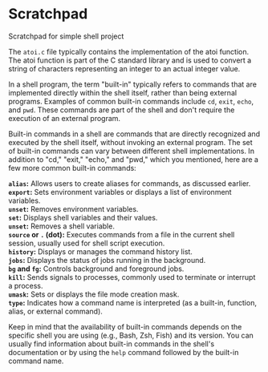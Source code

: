 # Scratchpad
Scratchpad for simple shell project

The `atoi.c` file typically contains the implementation of the atoi function. The atoi function is part of the C standard library and is used to convert a string of characters representing an integer to an actual integer value.

In a shell program, the term "built-in" typically refers to commands that are implemented directly within the shell itself, rather than being external programs. Examples of common built-in commands include `cd`, `exit`, `echo`, and `pwd`. These commands are part of the shell and don't require the execution of an external program.

Built-in commands in a shell are commands that are directly recognized and executed by the shell itself, without invoking an external program. The set of built-in commands can vary between different shell implementations. In addition to "cd," "exit," "echo," and "pwd," which you mentioned, here are a few more common built-in commands:

**`alias`:** Allows users to create aliases for commands, as discussed earlier. <br>
**`export`:** Sets environment variables or displays a list of environment variables.<br>
**`unset`:** Removes environment variables.<br>
**`set`:** Displays shell variables and their values.<br>
**`unset`:** Removes a shell variable.<br>
**`source` or `.` (dot):** Executes commands from a file in the current shell session, usually used for shell script execution.<br>
**`history`:** Displays or manages the command history list.<br>
**`jobs`:** Displays the status of jobs running in the background.<br>
**`bg` and `fg`:** Controls background and foreground jobs.<br>
**`kill`:** Sends signals to processes, commonly used to terminate or interrupt a process.<br>
**`umask`:** Sets or displays the file mode creation mask.<br>
**`type`:** Indicates how a command name is interpreted (as a built-in, function, alias, or external command).<br>

Keep in mind that the availability of built-in commands depends on the specific shell you are using (e.g., Bash, Zsh, Fish) and its version. You can usually find information about built-in commands in the shell's documentation or by using the `help` command followed by the built-in command name.

